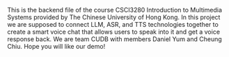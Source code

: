 This is the backend file of the course CSCI3280 Introduction to Multimedia Systems provided by The Chinese University of Hong Kong. In this project we are supposed to connect LLM, ASR, and TTS technologies together to create a smart voice chat that allows users to speak into it and get a voice response back. We are team CUDB with members Daniel Yum and Cheung Chiu. Hope you will like our demo!